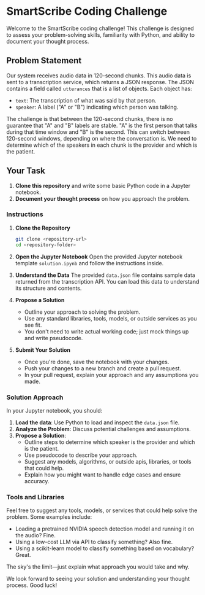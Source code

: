 # SmartScribe Coding Challenge

Welcome to the SmartScribe coding challenge! This challenge is designed to assess your problem-solving skills, familiarity with Python, and ability to document your thought process.

## Problem Statement

Our system receives audio data in 120-second chunks. This audio data is sent to a transcription service, which returns a JSON response. The JSON contains a field called `utterances` that is a list of objects. Each object has:

- `text`: The transcription of what was said by that person.
- `speaker`: A label ("A" or "B") indicating which person was talking.

The challenge is that between the 120-second chunks, there is no guarantee that "A" and "B" labels are stable. "A" is the first person that talks during that time window and "B" is the second. This can switch between 120-second windows, depending on where the conversation is. We need to determine which of the speakers in each chunk is the provider and which is the patient.

## Your Task

1. **Clone this repository** and write some basic Python code in a Jupyter notebook.
2. **Document your thought process** on how you approach the problem.

### Instructions

1. **Clone the Repository**

   ```sh
   git clone <repository-url>
   cd <repository-folder>
   ```

2. **Open the Jupyter Notebook**
   Open the provided Jupyter notebook template `solution.ipynb` and follow the instructions inside.

3. **Understand the Data**
   The provided `data.json` file contains sample data returned from the transcription API. You can load this data to understand its structure and contents.

4. **Propose a Solution**

   - Outline your approach to solving the problem.
   - Use any standard libraries, tools, models, or outside services as you see fit.
   - You don't need to write actual working code; just mock things up and write pseudocode.

5. **Submit Your Solution**

   - Once you're done, save the notebook with your changes.
   - Push your changes to a new branch and create a pull request.
   - In your pull request, explain your approach and any assumptions you made.

### Solution Approach

In your Jupyter notebook, you should:

1. **Load the data**: Use Python to load and inspect the `data.json` file.
2. **Analyze the Problem**: Discuss potential challenges and assumptions.
3. **Propose a Solution**:
   - Outline steps to determine which speaker is the provider and which is the patient.
   - Use pseudocode to describe your approach.
   - Suggest any models, algorithms, or outside apis, libraries, or tools that could help.
   - Explain how you might want to handle edge cases and ensure accuracy.

### Tools and Libraries

Feel free to suggest any tools, models, or services that could help solve the problem. Some examples include:

- Loading a pretrained NVIDIA speech detection model and running it on the audio? Fine.
- Using a low-cost LLM via API to classify something? Also fine.
- Using a scikit-learn model to classify something based on vocabulary? Great.

The sky's the limit—just explain what approach you would take and why.

We look forward to seeing your solution and understanding your thought process. Good luck!
